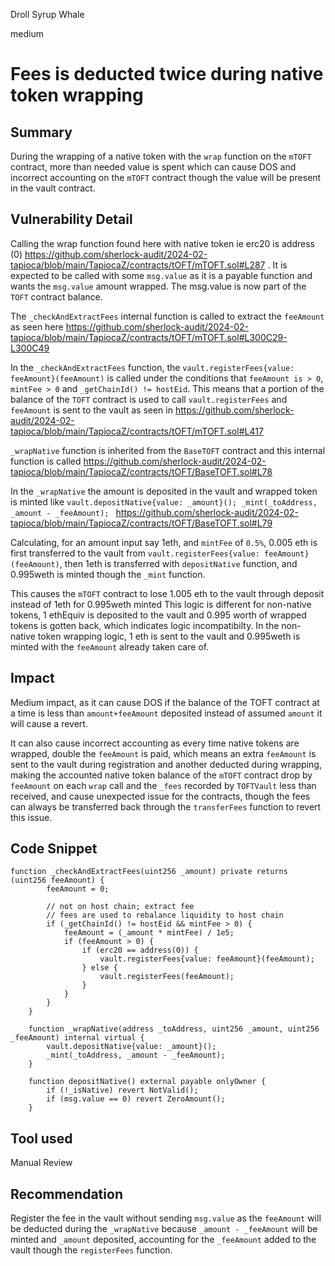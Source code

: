 Droll Syrup Whale

medium

# Fees is deducted twice during native token wrapping

## Summary
During the wrapping of a native token with the `wrap` function on the `mTOFT` contract, more than needed value is spent which can cause DOS and incorrect accounting on the `mTOFT` contract though the value will be present in the vault contract.

## Vulnerability Detail

Calling the wrap function found here with native token ie erc20 is address (0) https://github.com/sherlock-audit/2024-02-tapioca/blob/main/TapiocaZ/contracts/tOFT/mTOFT.sol#L287 . It is expected to be called with some `msg.value` as it is a payable function and wants the `msg.value` amount wrapped. The msg.value is now part of the `TOFT` contract balance.

The `_checkAndExtractFees` internal function is called to extract the `feeAmount` as seen here https://github.com/sherlock-audit/2024-02-tapioca/blob/main/TapiocaZ/contracts/tOFT/mTOFT.sol#L300C29-L300C49

In the `_checkAndExtractFees` function, the `vault.registerFees{value: feeAmount}(feeAmount)` is called under the conditions that `feeAmount is > 0`, `mintFee > 0` and `_getChainId() != hostEid`. This means that a portion of the balance of the `TOFT` contract is used to call `vault.registerFees` and `feeAmount` is sent to the vault as seen in https://github.com/sherlock-audit/2024-02-tapioca/blob/main/TapiocaZ/contracts/tOFT/mTOFT.sol#L417

`_wrapNative` function is inherited from the `BaseTOFT` contract and this internal function is called https://github.com/sherlock-audit/2024-02-tapioca/blob/main/TapiocaZ/contracts/tOFT/BaseTOFT.sol#L78

In the `_wrapNative` the amount is deposited in the vault and wrapped token is minted like 
`vault.depositNative{value: _amount}();
  _mint(_toAddress, _amount - _feeAmount);
  ` https://github.com/sherlock-audit/2024-02-tapioca/blob/main/TapiocaZ/contracts/tOFT/BaseTOFT.sol#L79
  

 Calculating, for an amount input say 1eth, and `mintFee` of `0.5%`, 0.005 eth is first transferred to the vault from `vault.registerFees{value: feeAmount}(feeAmount)`, 
 then 1eth is transferred with `depositNative` function, 
 and 0.995weth is minted though the `_mint` function. 
 
 This causes the `mTOFT` contract to lose 1.005 eth to the vault through deposit instead of 1eth for 0.995weth minted
 This logic is different for non-native tokens, 1 ethEquiv is deposited to the vault and 0.995 worth of wrapped tokens is gotten back, which indicates logic incompatibilty. In the non-native token wrapping logic, 1 eth is sent to the vault and 0.995weth is minted with the `feeAmount` already taken care of.
 
## Impact

Medium impact, as it can cause DOS if the balance of the TOFT contract at a time is less than `amount+feeAmount` deposited instead of assumed `amount` it will cause a revert.

It can also cause incorrect accounting as every time native tokens are wrapped, double the `feeAmount` is paid, which means an extra `feeAmount` is sent to the vault during registration and another deducted during wrapping, making the accounted native token balance of the `mTOFT` contract drop by `feeAmount` on each `wrap` call and the `_fees` recorded by `TOFTVault` less than received, and cause unexpected issue for the contracts, though the fees can always be transferred back through the `transferFees` function to revert this issue.

## Code Snippet

```solidity
function _checkAndExtractFees(uint256 _amount) private returns (uint256 feeAmount) {
        feeAmount = 0;

        // not on host chain; extract fee
        // fees are used to rebalance liquidity to host chain
        if (_getChainId() != hostEid && mintFee > 0) {
            feeAmount = (_amount * mintFee) / 1e5;
            if (feeAmount > 0) {
                if (erc20 == address(0)) {
                    vault.registerFees{value: feeAmount}(feeAmount);
                } else {
                    vault.registerFees(feeAmount);
                }
            }
        }
    }
    
    function _wrapNative(address _toAddress, uint256 _amount, uint256 _feeAmount) internal virtual {
        vault.depositNative{value: _amount}();
        _mint(_toAddress, _amount - _feeAmount);
    }
    
    function depositNative() external payable onlyOwner {
        if (!_isNative) revert NotValid();
        if (msg.value == 0) revert ZeroAmount();
    }

```
## Tool used

Manual Review

## Recommendation
Register the fee in the vault without sending `msg.value` as the `feeAmount` will be deducted during the `_wrapNative` because `_amount - _feeAmount` will be minted and `_amount` deposited, accounting for the `_feeAmount` added to the vault though the `registerFees` function.
